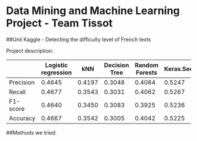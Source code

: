 # Data Mining and Machine Learning Project - Team Tissot
##Unil Kaggle - Detecting the difficulty level of French texts

Project description:


|              | Logistic regression |      kNN  |   Decision Tree  |   Random Forests   |  Keras.Sequential   |
| ------------ | ------------------- | --------- | ---------------- | ------------------ | --------------------| 
| Precision    | 0.4645              | 0.4197    | 0.3048           | 0.4064             | 0.5247              |
| Recall       | 0.4677              | 0.3543    | 0.3031           | 0.4062             | 0.5267              |
| F1-score     | 0.4640              | 0.3450    | 0.3083           | 0.3925             | 0.5236              |
| Accuracy     | 0.4667              | 0.3542    | 0.3005           | 0.4042             | 0.5225              |

##Methods we tried:
